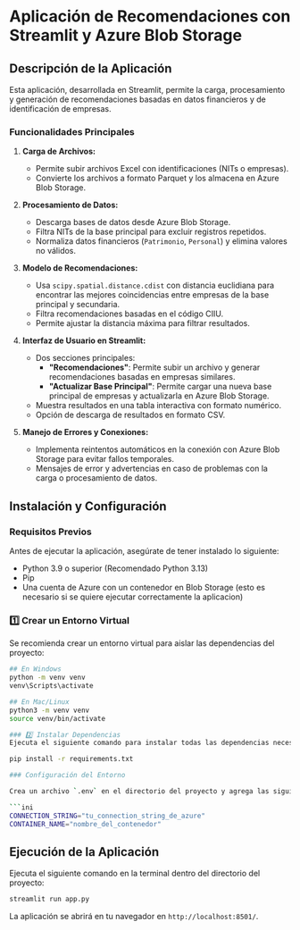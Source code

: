 # Aplicación de Recomendaciones con Streamlit y Azure Blob Storage


## Descripción de la Aplicación

Esta aplicación, desarrollada en Streamlit, permite la carga, procesamiento y generación de recomendaciones basadas en datos financieros y de identificación de empresas.

### Funcionalidades Principales

1. **Carga de Archivos:**

   - Permite subir archivos Excel con identificaciones (NITs o empresas).
   - Convierte los archivos a formato Parquet y los almacena en Azure Blob Storage.

2. **Procesamiento de Datos:**

   - Descarga bases de datos desde Azure Blob Storage.
   - Filtra NITs de la base principal para excluir registros repetidos.
   - Normaliza datos financieros (`Patrimonio`, `Personal`) y elimina valores no válidos.

3. **Modelo de Recomendaciones:**

   - Usa `scipy.spatial.distance.cdist` con distancia euclidiana para encontrar las mejores coincidencias entre empresas de la base principal y secundaria.
   - Filtra recomendaciones basadas en el código CIIU.
   - Permite ajustar la distancia máxima para filtrar resultados.

4. **Interfaz de Usuario en Streamlit:**

   - Dos secciones principales:
     - **"Recomendaciones"**: Permite subir un archivo y generar recomendaciones basadas en empresas similares.
     - **"Actualizar Base Principal"**: Permite cargar una nueva base principal de empresas y actualizarla en Azure Blob Storage.
   - Muestra resultados en una tabla interactiva con formato numérico.
   - Opción de descarga de resultados en formato CSV.

5. **Manejo de Errores y Conexiones:**

   - Implementa reintentos automáticos en la conexión con Azure Blob Storage para evitar fallos temporales.
   - Mensajes de error y advertencias en caso de problemas con la carga o procesamiento de datos.

## Instalación y Configuración

### Requisitos Previos

Antes de ejecutar la aplicación, asegúrate de tener instalado lo siguiente:

- Python 3.9 o superior (Recomendado Python 3.13)
- Pip
- Una cuenta de Azure con un contenedor en Blob Storage (esto es necesario si se quiere ejecutar correctamente la aplicacion)

### 1️⃣ Crear un Entorno Virtual  
Se recomienda crear un entorno virtual para aislar las dependencias del proyecto:

```bash
## En Windows
python -m venv venv
venv\Scripts\activate

## En Mac/Linux
python3 -m venv venv
source venv/bin/activate

### 2️⃣ Instalar Dependencias
Ejecuta el siguiente comando para instalar todas las dependencias necesarias:

pip install -r requirements.txt

### Configuración del Entorno

Crea un archivo `.env` en el directorio del proyecto y agrega las siguientes variables con la información de tu cuenta de Azure:

```ini
CONNECTION_STRING="tu_connection_string_de_azure"
CONTAINER_NAME="nombre_del_contenedor"
```
## Ejecución de la Aplicación

Ejecuta el siguiente comando en la terminal dentro del directorio del proyecto:

```bash
streamlit run app.py
```

La aplicación se abrirá en tu navegador en `http://localhost:8501/`.


